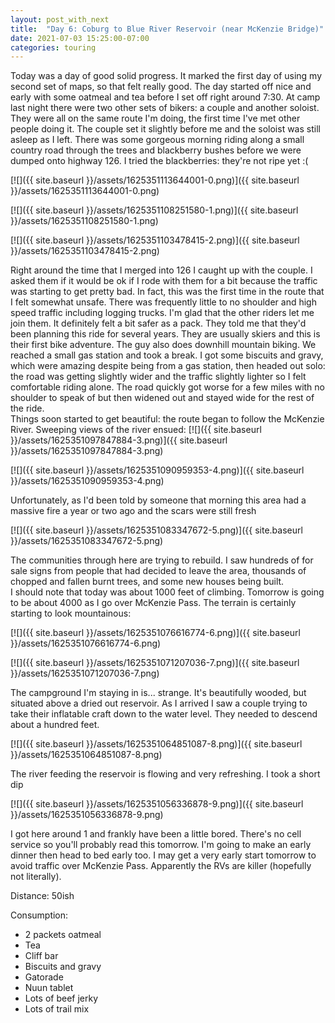 ```yaml
---
layout: post_with_next
title:  "Day 6: Coburg to Blue River Reservoir (near McKenzie Bridge)"
date: 2021-07-03 15:25:00-07:00
categories: touring
---
```

Today was a day of good solid progress. It marked the first day of using my second set of maps, so that felt really good. The day started off nice and early with some oatmeal and tea before I set off right around 7:30. At camp last night there were two other sets of bikers: a couple and another soloist. They were all on the same route I'm doing, the first time I've met other people doing it. The couple set it slightly before me and the soloist was still asleep as I left. There was some gorgeous morning riding along a small country road through the trees and blackberry bushes before we were dumped onto highway 126. I tried the blackberries: they're not ripe yet :(  

[![]({{ site.baseurl }}/assets/1625351113644001-0.png)]({{ site.baseurl }}/assets/1625351113644001-0.png)
  

[![]({{ site.baseurl }}/assets/1625351108251580-1.png)]({{ site.baseurl }}/assets/1625351108251580-1.png)

[![]({{ site.baseurl }}/assets/1625351103478415-2.png)]({{ site.baseurl }}/assets/1625351103478415-2.png)
  
Right around the time that I merged into 126 I caught up with the couple. I asked them if it would be ok if I rode with them for a bit because the traffic was starting to get pretty bad. In fact, this was the first time in the route that I felt somewhat unsafe. There was frequently little to no shoulder and high speed traffic including logging trucks. I'm glad that the other riders let me join them. It definitely felt a bit safer as a pack. They told me that they'd been planning this ride for several years. They are usually skiers and this is their first bike adventure. The guy also does downhill mountain biking. We reached a small gas station and took a break. I got some biscuits and gravy, which were amazing despite being from a gas station, then headed out solo: the road was getting slightly wider and the traffic slightly lighter so I felt comfortable riding alone. The road quickly got worse for a few miles with no shoulder to speak of but then widened out and stayed wide for the rest of the ride.  
Things soon started to get beautiful: the route began to follow the McKenzie River. Sweeping views of the river ensued:
[![]({{ site.baseurl }}/assets/1625351097847884-3.png)]({{ site.baseurl }}/assets/1625351097847884-3.png)

[![]({{ site.baseurl }}/assets/1625351090959353-4.png)]({{ site.baseurl }}/assets/1625351090959353-4.png)
  
Unfortunately, as I'd been told by someone that morning this area had a massive fire a year or two ago and the scars were still fresh  

[![]({{ site.baseurl }}/assets/1625351083347672-5.png)]({{ site.baseurl }}/assets/1625351083347672-5.png)
  
The communities through here are trying to rebuild. I saw hundreds of for sale signs from people that had decided to leave the area, thousands of chopped and fallen burnt trees, and some new houses being built.   
I should note that today was about 1000 feet of climbing. Tomorrow is going to be about 4000 as I go over McKenzie Pass. The terrain is certainly starting to look mountainous:  

[![]({{ site.baseurl }}/assets/1625351076616774-6.png)]({{ site.baseurl }}/assets/1625351076616774-6.png)

[![]({{ site.baseurl }}/assets/1625351071207036-7.png)]({{ site.baseurl }}/assets/1625351071207036-7.png)
  
The campground I'm staying in is... strange. It's beautifully wooded, but situated above a dried out reservoir. As I arrived I saw a couple trying to take their inflatable craft down to the water level. They needed to descend about a hundred feet.  

[![]({{ site.baseurl }}/assets/1625351064851087-8.png)]({{ site.baseurl }}/assets/1625351064851087-8.png)
  
The river feeding the reservoir is flowing and very refreshing. I took a short dip  

[![]({{ site.baseurl }}/assets/1625351056336878-9.png)]({{ site.baseurl }}/assets/1625351056336878-9.png)
  
I got here around 1 and frankly have been a little bored. There's no cell service so you'll probably read this tomorrow. I'm going to make an early dinner then head to bed early too. I may get a very early start tomorrow to avoid traffic over McKenzie Pass. Apparently the RVs are killer (hopefully not literally).  


Distance: 50ish


Consumption:

* 2 packets oatmeal
* Tea
* Cliff bar
* Biscuits and gravy
* Gatorade
* Nuun tablet
* Lots of beef jerky
* Lots of trail mix
